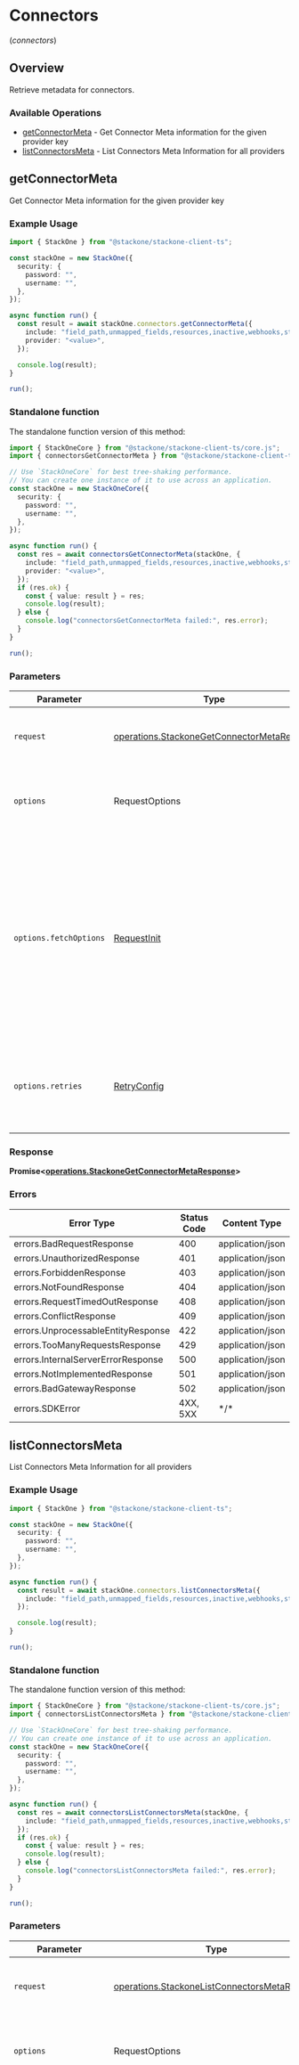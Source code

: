 # Connectors
(*connectors*)

## Overview

Retrieve metadata for connectors.

### Available Operations

* [getConnectorMeta](#getconnectormeta) - Get Connector Meta information for the given provider key
* [listConnectorsMeta](#listconnectorsmeta) - List Connectors Meta Information for all providers

## getConnectorMeta

Get Connector Meta information for the given provider key

### Example Usage

```typescript
import { StackOne } from "@stackone/stackone-client-ts";

const stackOne = new StackOne({
  security: {
    password: "",
    username: "",
  },
});

async function run() {
  const result = await stackOne.connectors.getConnectorMeta({
    include: "field_path,unmapped_fields,resources,inactive,webhooks,static_fields",
    provider: "<value>",
  });

  console.log(result);
}

run();
```

### Standalone function

The standalone function version of this method:

```typescript
import { StackOneCore } from "@stackone/stackone-client-ts/core.js";
import { connectorsGetConnectorMeta } from "@stackone/stackone-client-ts/funcs/connectorsGetConnectorMeta.js";

// Use `StackOneCore` for best tree-shaking performance.
// You can create one instance of it to use across an application.
const stackOne = new StackOneCore({
  security: {
    password: "",
    username: "",
  },
});

async function run() {
  const res = await connectorsGetConnectorMeta(stackOne, {
    include: "field_path,unmapped_fields,resources,inactive,webhooks,static_fields",
    provider: "<value>",
  });
  if (res.ok) {
    const { value: result } = res;
    console.log(result);
  } else {
    console.log("connectorsGetConnectorMeta failed:", res.error);
  }
}

run();
```

### Parameters

| Parameter                                                                                                                                                                      | Type                                                                                                                                                                           | Required                                                                                                                                                                       | Description                                                                                                                                                                    |
| ------------------------------------------------------------------------------------------------------------------------------------------------------------------------------ | ------------------------------------------------------------------------------------------------------------------------------------------------------------------------------ | ------------------------------------------------------------------------------------------------------------------------------------------------------------------------------ | ------------------------------------------------------------------------------------------------------------------------------------------------------------------------------ |
| `request`                                                                                                                                                                      | [operations.StackoneGetConnectorMetaRequest](../../sdk/models/operations/stackonegetconnectormetarequest.md)                                                                   | :heavy_check_mark:                                                                                                                                                             | The request object to use for the request.                                                                                                                                     |
| `options`                                                                                                                                                                      | RequestOptions                                                                                                                                                                 | :heavy_minus_sign:                                                                                                                                                             | Used to set various options for making HTTP requests.                                                                                                                          |
| `options.fetchOptions`                                                                                                                                                         | [RequestInit](https://developer.mozilla.org/en-US/docs/Web/API/Request/Request#options)                                                                                        | :heavy_minus_sign:                                                                                                                                                             | Options that are passed to the underlying HTTP request. This can be used to inject extra headers for examples. All `Request` options, except `method` and `body`, are allowed. |
| `options.retries`                                                                                                                                                              | [RetryConfig](../../lib/utils/retryconfig.md)                                                                                                                                  | :heavy_minus_sign:                                                                                                                                                             | Enables retrying HTTP requests under certain failure conditions.                                                                                                               |

### Response

**Promise\<[operations.StackoneGetConnectorMetaResponse](../../sdk/models/operations/stackonegetconnectormetaresponse.md)\>**

### Errors

| Error Type                         | Status Code                        | Content Type                       |
| ---------------------------------- | ---------------------------------- | ---------------------------------- |
| errors.BadRequestResponse          | 400                                | application/json                   |
| errors.UnauthorizedResponse        | 401                                | application/json                   |
| errors.ForbiddenResponse           | 403                                | application/json                   |
| errors.NotFoundResponse            | 404                                | application/json                   |
| errors.RequestTimedOutResponse     | 408                                | application/json                   |
| errors.ConflictResponse            | 409                                | application/json                   |
| errors.UnprocessableEntityResponse | 422                                | application/json                   |
| errors.TooManyRequestsResponse     | 429                                | application/json                   |
| errors.InternalServerErrorResponse | 500                                | application/json                   |
| errors.NotImplementedResponse      | 501                                | application/json                   |
| errors.BadGatewayResponse          | 502                                | application/json                   |
| errors.SDKError                    | 4XX, 5XX                           | \*/\*                              |

## listConnectorsMeta

List Connectors Meta Information for all providers

### Example Usage

```typescript
import { StackOne } from "@stackone/stackone-client-ts";

const stackOne = new StackOne({
  security: {
    password: "",
    username: "",
  },
});

async function run() {
  const result = await stackOne.connectors.listConnectorsMeta({
    include: "field_path,unmapped_fields,resources,inactive,webhooks,static_fields",
  });

  console.log(result);
}

run();
```

### Standalone function

The standalone function version of this method:

```typescript
import { StackOneCore } from "@stackone/stackone-client-ts/core.js";
import { connectorsListConnectorsMeta } from "@stackone/stackone-client-ts/funcs/connectorsListConnectorsMeta.js";

// Use `StackOneCore` for best tree-shaking performance.
// You can create one instance of it to use across an application.
const stackOne = new StackOneCore({
  security: {
    password: "",
    username: "",
  },
});

async function run() {
  const res = await connectorsListConnectorsMeta(stackOne, {
    include: "field_path,unmapped_fields,resources,inactive,webhooks,static_fields",
  });
  if (res.ok) {
    const { value: result } = res;
    console.log(result);
  } else {
    console.log("connectorsListConnectorsMeta failed:", res.error);
  }
}

run();
```

### Parameters

| Parameter                                                                                                                                                                      | Type                                                                                                                                                                           | Required                                                                                                                                                                       | Description                                                                                                                                                                    |
| ------------------------------------------------------------------------------------------------------------------------------------------------------------------------------ | ------------------------------------------------------------------------------------------------------------------------------------------------------------------------------ | ------------------------------------------------------------------------------------------------------------------------------------------------------------------------------ | ------------------------------------------------------------------------------------------------------------------------------------------------------------------------------ |
| `request`                                                                                                                                                                      | [operations.StackoneListConnectorsMetaRequest](../../sdk/models/operations/stackonelistconnectorsmetarequest.md)                                                               | :heavy_check_mark:                                                                                                                                                             | The request object to use for the request.                                                                                                                                     |
| `options`                                                                                                                                                                      | RequestOptions                                                                                                                                                                 | :heavy_minus_sign:                                                                                                                                                             | Used to set various options for making HTTP requests.                                                                                                                          |
| `options.fetchOptions`                                                                                                                                                         | [RequestInit](https://developer.mozilla.org/en-US/docs/Web/API/Request/Request#options)                                                                                        | :heavy_minus_sign:                                                                                                                                                             | Options that are passed to the underlying HTTP request. This can be used to inject extra headers for examples. All `Request` options, except `method` and `body`, are allowed. |
| `options.retries`                                                                                                                                                              | [RetryConfig](../../lib/utils/retryconfig.md)                                                                                                                                  | :heavy_minus_sign:                                                                                                                                                             | Enables retrying HTTP requests under certain failure conditions.                                                                                                               |

### Response

**Promise\<[operations.StackoneListConnectorsMetaResponse](../../sdk/models/operations/stackonelistconnectorsmetaresponse.md)\>**

### Errors

| Error Type                         | Status Code                        | Content Type                       |
| ---------------------------------- | ---------------------------------- | ---------------------------------- |
| errors.BadRequestResponse          | 400                                | application/json                   |
| errors.UnauthorizedResponse        | 401                                | application/json                   |
| errors.ForbiddenResponse           | 403                                | application/json                   |
| errors.NotFoundResponse            | 404                                | application/json                   |
| errors.RequestTimedOutResponse     | 408                                | application/json                   |
| errors.ConflictResponse            | 409                                | application/json                   |
| errors.UnprocessableEntityResponse | 422                                | application/json                   |
| errors.TooManyRequestsResponse     | 429                                | application/json                   |
| errors.InternalServerErrorResponse | 500                                | application/json                   |
| errors.NotImplementedResponse      | 501                                | application/json                   |
| errors.BadGatewayResponse          | 502                                | application/json                   |
| errors.SDKError                    | 4XX, 5XX                           | \*/\*                              |